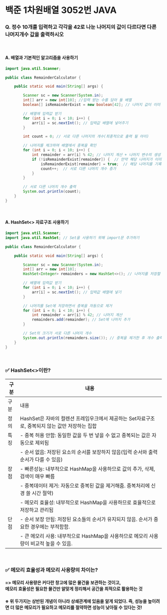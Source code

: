 # 백준 1차원배열 3052번 JAVA
### Q. 정수 10개를 입력하고 각각을 42로 나눈 나머지의 값이 다르다면 다른 나머지개수 값을 출력하시오
<br>

#### A. 배열과 기본적인 알고리즘을 사용하기
```java
import java.util.Scanner;

public class RemainderCalculator {

    public static void main(String[] args) {

        Scanner sc = new Scanner(System.in);
        int[] arr = new int[10]; //입력 받는 수를 담아 둘 배열
        boolean[] isRemainderExist = new boolean[42]; // 나머지 값이 이미 나왔는지 체크할 배열 0~42까지

        // 배열에 입력값 받기
        for (int i = 0; i < 10; i++) {
            arr[i] = sc.nextInt(); // 입력값 배열에 넣어주기
        }

        int count = 0; // 서로 다른 나머지의 개수(최종적으로 출력 될 아이)

        // 나머지를 체크하며 배열에서 중복을 확인
        for (int i = 0; i < 10; i++) {
            int remainder = arr[i] % 42; // 나머지 계산 + 나머지 변수의 생성 및 선언 한번에
            if (!isRemainderExist[remainder]) {  // 만약 해당 나머지가 이미 나온 적이 없다면
                isRemainderExist[remainder] = true;  // 해당 나머지를 기록
                count++;  // 서로 다른 나머지 개수 증가
            }
        }

        // 서로 다른 나머지 개수 출력
        System.out.println(count);
    }
}

```

<br>

#### A. HashSet<> 자료구조 사용하기
```java
import java.util.Scanner;
import java.util.HashSet; // Set을 사용하기 위해 import문 추가하기

public class RemainderCalculator {

    public static void main(String[] args) {

        Scanner sc = new Scanner(System.in);
        int[] arr = new int[10];
        HashSet<Integer> remainders = new HashSet<>(); // 나머지를 저장할 Set

        // 배열에 입력값 받기
        for (int i = 0; i < 10; i++) {
            arr[i] = sc.nextInt(); // 입력값 배열에 넣기
        }

        // 나머지를 Set에 저장하면서 중복을 자동으로 제거
        for (int i = 0; i < 10; i++) {
            int remainder = arr[i] % 42; // 나머지 계산
            remainders.add(remainder); // Set에 나머지 추가
        }

        // Set의 크기가 서로 다른 나머지 개수
        System.out.println(remainders.size()); // 중복을 제거한 후 개수 출력하기
    }
}

```

<br>

### ✅ HashSet<>이란?

|구분|내용|
|-------------------------------------------------|-------------------------------------------------|
|구분|내용|
|정의|HashSet은 자바의 컬렌션 프레임우크에서 제공하는 Set자료구조로, 중복되지 않는 값만 저장하는 집합|
|특징|- 중복 허용 안함: 동일한 값을 두 번 넣을 수 없고 중복되는 값은 자동으로 제외됨|
||- 순서 없음: 저장된 요소의 순서를 보장하지 않음(입력 순서와 출력 순서가 다를 수 있음)|
|장점|- 빠른성능: 내부적으로 HashMap을 사용하므로 값의 추가, 삭제, 검색이 매우 빠름|
||- 중복데이터 제거: 자동으로 중복된 값을 제거해줌. 중복처리에 신경 쓸 시간 절약)|
||- 메모리 효율성: 내부적으로 HashMap을 사용하므로 효율적으로 저장하고 관리됨|
|단점|- 순서 보장 안됨: 저장된 요소들의 순서가 유지되지 않음. 순서가 중요한 경우에는 부적함함.|
||- 큰 메모리 사용: 내부적으로 HashMap을 사용하므로 메모리 사용량이 비교적 높을 수 있음.|

<br>

### ✅ 메모리 효율성과 메모리 사용량의 차이는?
#### => 메모리 사용량은 커다란 창고에 많은 물건을 보관하는 것이고, <br> 메모리 효율성은 필요한 물건만 알맞게 정리해서 공간을 최적으로 활용하는 것
#### ※ 위 두가지는 상반된 개념이 아니라 상쇄관계에 있음을 알게 되었다. 즉, 성능을 높이려면 더 많은 메모리가 필요하고 메모리를 절약하면 성능이 낮아질 수 있다는 것!





<br>
